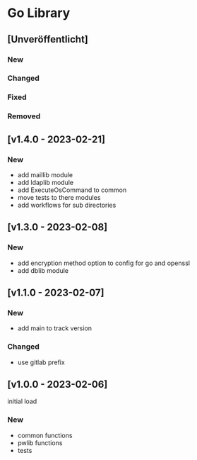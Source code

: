 # Go Library

## [Unveröffentlicht]
### New
### Changed
### Fixed
### Removed

## [v1.4.0 - 2023-02-21]
### New
- add maillib module
- add ldaplib module
- add ExecuteOsCommand to common
- move tests to there modules
- add workflows for sub directories

## [v1.3.0 - 2023-02-08]
### New
- add encryption method option to config for go and openssl
- add dblib module

## [v1.1.0 - 2023-02-07]
### New
- add main to track version
### Changed
- use gitlab prefix

## [v1.0.0 - 2023-02-06]
initial load
### New
- common functions
- pwlib functions
- tests
